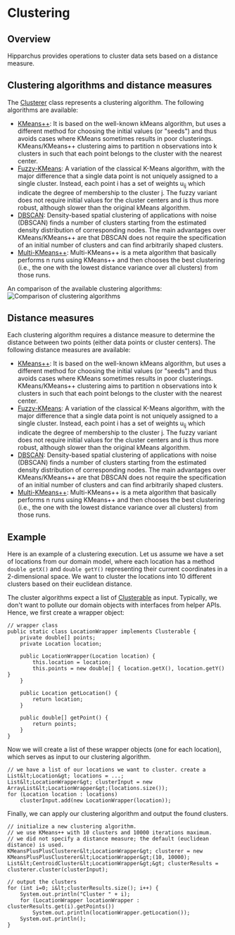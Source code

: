 <!--
 Licensed to the Hipparchus project under one or more
 contributor license agreements.  See the NOTICE file distributed with
 this work for additional information regarding copyright ownership.
 The Hipparchus project licenses this file to You under the Apache License, Version 2.0
 (the "License"); you may not use this file except in compliance with
 the License.  You may obtain a copy of the License at

      http://www.apache.org/licenses/LICENSE-2.0

 Unless required by applicable law or agreed to in writing, software
 distributed under the License is distributed on an "AS IS" BASIS,
 WITHOUT WARRANTIES OR CONDITIONS OF ANY KIND, either express or implied.
 See the License for the specific language governing permissions and
 limitations under the License.
-->
# Clustering
## Overview
Hipparchus provides operations to cluster
data sets based on a distance measure.


## Clustering algorithms and distance measures
The [          Clusterer](../apidocs/org/hipparchus/clustering/Clusterer.html)
class represents a clustering algorithm.
The following algorithms are available:
* [KMeans++](../apidocs/org/hipparchus/clustering/KMeansPlusPlusClusterer.html): It is based on the well-known kMeans algorithm, but uses a different method for choosing the initial values (or "seeds") and thus avoids cases where KMeans sometimes results in poor clusterings. KMeans/KMeans++ clustering aims to partition n observations into k clusters in such that each point belongs to the cluster with the nearest center.
* [Fuzzy-KMeans](../apidocs/org/hipparchus/clustering/FuzzyKMeansClusterer.html): A variation of the classical K-Means algorithm, with the major difference that a single data point is not uniquely assigned to a single cluster. Instead, each point i has a set of weights u<sub>ij</sub> which indicate the degree of membership to the cluster j. The fuzzy variant does not require initial values for the cluster centers and is thus more robust, although slower than the original kMeans algorithm.
* [DBSCAN](../apidocs/org/hipparchus/clustering/DBSCANClusterer.html): Density-based spatial clustering of applications with noise (DBSCAN) finds a number of clusters starting from the estimated density distribution of corresponding nodes. The main advantages over KMeans/KMeans++ are that DBSCAN does not require the specification of an initial number of clusters and can find arbitrarily shaped clusters.
* [Multi-KMeans++](../apidocs/org/hipparchus/clustering/MultiKMeansPlusPlusClusterer.html): Multi-KMeans++ is a meta algorithm that basically performs n runs using KMeans++ and then chooses the best clustering (i.e., the one with the lowest distance variance over all clusters) from those runs.


An comparison of the available clustering algorithms:<br/>
![Comparison of clustering algorithms](images/userguide/cluster_comparison.png)


## Distance measures
Each clustering algorithm requires a distance measure to determine the distance
between two points (either data points or cluster centers).
The following distance measures are available:
* [KMeans++](../apidocs/org/hipparchus/clustering/KMeansPlusPlusClusterer.html): It is based on the well-known kMeans algorithm, but uses a different method for choosing the initial values (or "seeds") and thus avoids cases where KMeans sometimes results in poor clusterings. KMeans/KMeans++ clustering aims to partition n observations into k clusters in such that each point belongs to the cluster with the nearest center.
* [Fuzzy-KMeans](../apidocs/org/hipparchus/clustering/FuzzyKMeansClusterer.html): A variation of the classical K-Means algorithm, with the major difference that a single data point is not uniquely assigned to a single cluster. Instead, each point i has a set of weights u<sub>ij</sub> which indicate the degree of membership to the cluster j. The fuzzy variant does not require initial values for the cluster centers and is thus more robust, although slower than the original kMeans algorithm.
* [DBSCAN](../apidocs/org/hipparchus/clustering/DBSCANClusterer.html): Density-based spatial clustering of applications with noise (DBSCAN) finds a number of clusters starting from the estimated density distribution of corresponding nodes. The main advantages over KMeans/KMeans++ are that DBSCAN does not require the specification of an initial number of clusters and can find arbitrarily shaped clusters.
* [Multi-KMeans++](../apidocs/org/hipparchus/clustering/MultiKMeansPlusPlusClusterer.html): Multi-KMeans++ is a meta algorithm that basically performs n runs using KMeans++ and then chooses the best clustering (i.e., the one with the lowest distance variance over all clusters) from those runs.



## Example
Here is an example of a clustering execution. Let us assume we have a set of locations from our domain model,
where each location has a method `double getX()` and `double getY()`
representing their current coordinates in a 2-dimensional space. We want to cluster the locations into
10 different clusters based on their euclidean distance.

The cluster algorithms expect a list of [Clusterable](../apidocs/org/hipparchus/cluster/Clusterable.html)
as input. Typically, we don't want to pollute our domain objects with interfaces from helper APIs.
Hence, we first create a wrapper object:

    // wrapper class
    public static class LocationWrapper implements Clusterable {
        private double[] points;
        private Location location;
    
        public LocationWrapper(Location location) {
            this.location = location;
            this.points = new double[] { location.getX(), location.getY() }
        }
    
        public Location getLocation() {
            return location;
        }
    
        public double[] getPoint() {
            return points;
        }
    }
Now we will create a list of these wrapper objects (one for each location),
which serves as input to our clustering algorithm.

    // we have a list of our locations we want to cluster. create a      
    List&lt;Location&gt; locations = ...;
    List&lt;LocationWrapper&gt; clusterInput = new ArrayList&lt;LocationWrapper&gt;(locations.size());
    for (Location location : locations)
        clusterInput.add(new LocationWrapper(location));
Finally, we can apply our clustering algorithm and output the found clusters.

    // initialize a new clustering algorithm. 
    // we use KMeans++ with 10 clusters and 10000 iterations maximum.
    // we did not specify a distance measure; the default (euclidean distance) is used.
    KMeansPlusPlusClusterer&lt;LocationWrapper&gt; clusterer = new KMeansPlusPlusClusterer&lt;LocationWrapper&gt;(10, 10000);
    List&lt;CentroidCluster&lt;LocationWrapper&gt;&gt; clusterResults = clusterer.cluster(clusterInput);
    
    // output the clusters
    for (int i=0; i&lt;clusterResults.size(); i++) {
        System.out.println("Cluster " + i);
        for (LocationWrapper locationWrapper : clusterResults.get(i).getPoints())
            System.out.println(locationWrapper.getLocation());
        System.out.println();
    }


